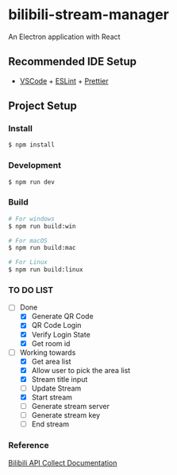# bilibili-stream-manager

An Electron application with React

## Recommended IDE Setup

- [VSCode](https://code.visualstudio.com/) + [ESLint](https://marketplace.visualstudio.com/items?itemName=dbaeumer.vscode-eslint) + [Prettier](https://marketplace.visualstudio.com/items?itemName=esbenp.prettier-vscode)

## Project Setup

### Install

```bash
$ npm install
```

### Development

```bash
$ npm run dev
```

### Build

```bash
# For windows
$ npm run build:win

# For macOS
$ npm run build:mac

# For Linux
$ npm run build:linux
```

### TO DO LIST
- [ ] Done
  - [x] Generate QR Code
  - [x] QR Code Login
  - [x] Verify Login State
  - [x] Get room id
- [ ] Working towards
  - [x] Get area list
  - [x] Allow user to pick the area list
  - [x] Stream title input
  - [ ] Update Stream
  - [x] Start stream
  - [ ] Generate stream server
  - [ ] Generate stream key
  - [ ] End stream

### Reference
[Bilibili API Collect Documentation](https://socialsisteryi.github.io/bilibili-API-collect/)
